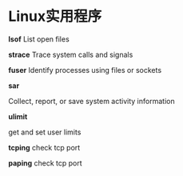 # Linux实用程序

**lsof**
List open files

**strace**
Trace system calls and signals

**fuser**
Identify processes using files or sockets

**sar**

Collect, report, or save system activity information

**ulimit**

get and set user limits

**tcping**
check tcp port

**paping**
check tcp port
